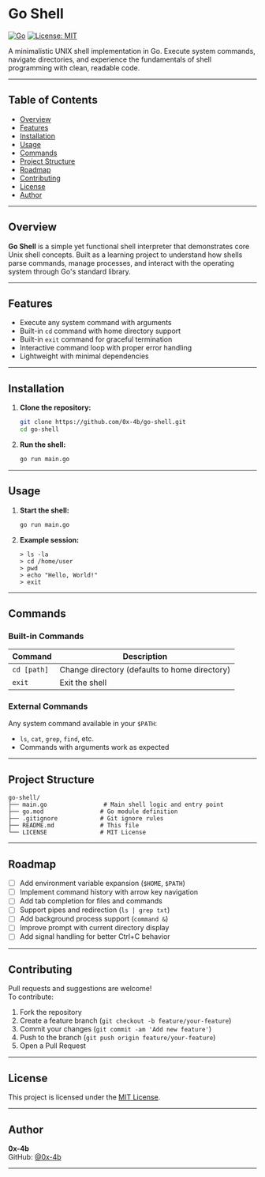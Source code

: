 # Go Shell

[![Go](https://img.shields.io/badge/Go-1.21%2B-blue.svg)](https://golang.org/)
[![License: MIT](https://img.shields.io/badge/License-MIT-green.svg)](LICENSE)

A minimalistic UNIX shell implementation in Go. Execute system commands, navigate directories, and experience the fundamentals of shell programming with clean, readable code.

---

## Table of Contents

- [Overview](#overview)
- [Features](#features)
- [Installation](#installation)
- [Usage](#usage)
- [Commands](#commands)
- [Project Structure](#project-structure)
- [Roadmap](#roadmap)
- [Contributing](#contributing)
- [License](#license)
- [Author](#author)

---

## Overview

**Go Shell** is a simple yet functional shell interpreter that demonstrates core Unix shell concepts. Built as a learning project to understand how shells parse commands, manage processes, and interact with the operating system through Go's standard library.

---

## Features

- Execute any system command with arguments
- Built-in `cd` command with home directory support
- Built-in `exit` command for graceful termination
- Interactive command loop with proper error handling
- Lightweight with minimal dependencies

---

## Installation

1. **Clone the repository:**
   ```bash
   git clone https://github.com/0x-4b/go-shell.git
   cd go-shell
   ```

2. **Run the shell:**
   ```bash
   go run main.go
   ```

---

## Usage

1. **Start the shell:**
   ```bash
   go run main.go
   ```

2. **Example session:**
   ```
   > ls -la
   > cd /home/user
   > pwd
   > echo "Hello, World!"
   > exit
   ```

---

## Commands

### Built-in Commands
| Command | Description |
|---------|-------------|
| `cd [path]` | Change directory (defaults to home directory) |
| `exit` | Exit the shell |

### External Commands
Any system command available in your `$PATH`:
- `ls`, `cat`, `grep`, `find`, etc.
- Commands with arguments work as expected

---

## Project Structure

```
go-shell/
├── main.go                # Main shell logic and entry point
├── go.mod                # Go module definition
├── .gitignore            # Git ignore rules
├── README.md             # This file
└── LICENSE               # MIT License
```

---

## Roadmap

- [ ] Add environment variable expansion (`$HOME`, `$PATH`)
- [ ] Implement command history with arrow key navigation
- [ ] Add tab completion for files and commands
- [ ] Support pipes and redirection (`ls | grep txt`)
- [ ] Add background process support (`command &`)
- [ ] Improve prompt with current directory display
- [ ] Add signal handling for better Ctrl+C behavior

---

## Contributing

Pull requests and suggestions are welcome!  
To contribute:

1. Fork the repository
2. Create a feature branch (`git checkout -b feature/your-feature`)
3. Commit your changes (`git commit -am 'Add new feature'`)
4. Push to the branch (`git push origin feature/your-feature`)
5. Open a Pull Request

---

## License

This project is licensed under the [MIT License](LICENSE).

---

## Author

**0x-4b**  
GitHub: [@0x-4b](https://github.com/0x-4b)

---
